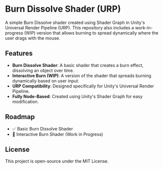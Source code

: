 # Burn Dissolve Shader (URP)

A simple Burn Dissolve shader created using Shader Graph in Unity's Universal Render Pipeline (URP). This repository also includes a work-in-progress (WIP) version that allows burning to spread dynamically where the user drags with the mouse.

## Features
- **Burn Dissolve Shader**: A basic shader that creates a burn effect, dissolving an object over time.
- **Interactive Burn (WIP)**: A version of the shader that spreads burning dynamically based on user input.
- **URP Compatibility**: Designed specifically for Unity's Universal Render Pipeline.
- **Fully Node-Based**: Created using Unity's Shader Graph for easy modification.

## Roadmap
- ✅ Basic Burn Dissolve Shader
- 🚧 Interactive Burn Shader (Work in Progress)

## License
This project is open-source under the MIT License.

